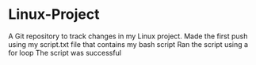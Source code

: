 # Linux-Project
A Git repository to track changes in my Linux project.
Made the first push using my script.txt file that contains my bash script
Ran the script using a for loop
The script was successful

